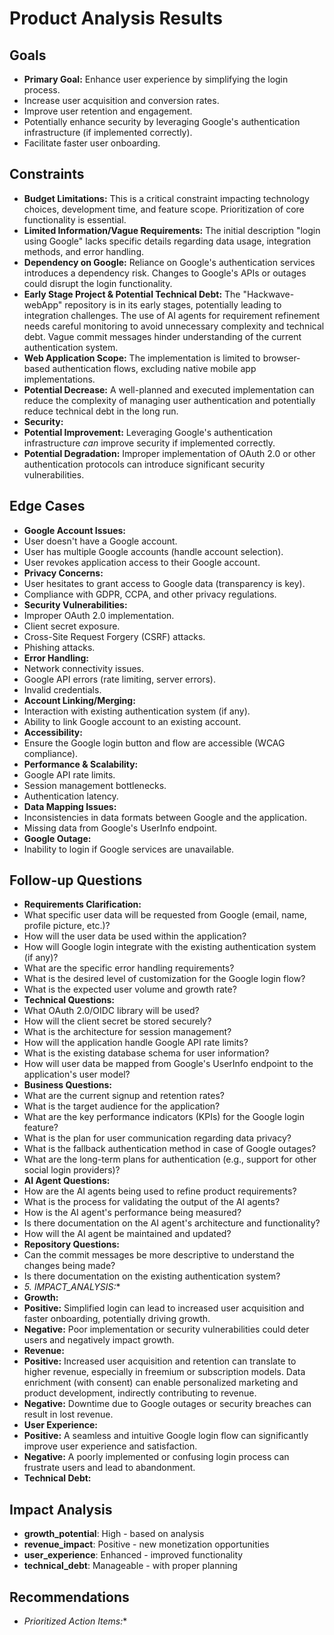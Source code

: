 # Product Analysis Results

## Goals
- **Primary Goal:** Enhance user experience by simplifying the login process.
- Increase user acquisition and conversion rates.
- Improve user retention and engagement.
- Potentially enhance security by leveraging Google's authentication infrastructure (if implemented correctly).
- Facilitate faster user onboarding.

## Constraints
- **Budget Limitations:** This is a critical constraint impacting technology choices, development time, and feature scope.  Prioritization of core functionality is essential.
- **Limited Information/Vague Requirements:** The initial description "login using Google" lacks specific details regarding data usage, integration methods, and error handling.
- **Dependency on Google:**  Reliance on Google's authentication services introduces a dependency risk. Changes to Google's APIs or outages could disrupt the login functionality.
- **Early Stage Project & Potential Technical Debt:** The "Hackwave-webApp" repository is in its early stages, potentially leading to integration challenges. The use of AI agents for requirement refinement needs careful monitoring to avoid unnecessary complexity and technical debt. Vague commit messages hinder understanding of the current authentication system.
- **Web Application Scope:** The implementation is limited to browser-based authentication flows, excluding native mobile app implementations.
- **Potential Decrease:** A well-planned and executed implementation can reduce the complexity of managing user authentication and potentially reduce technical debt in the long run.
- **Security:**
- **Potential Improvement:** Leveraging Google's authentication infrastructure *can* improve security if implemented correctly.
- **Potential Degradation:** Improper implementation of OAuth 2.0 or other authentication protocols can introduce significant security vulnerabilities.

## Edge Cases
- **Google Account Issues:**
- User doesn't have a Google account.
- User has multiple Google accounts (handle account selection).
- User revokes application access to their Google account.
- **Privacy Concerns:**
- User hesitates to grant access to Google data (transparency is key).
- Compliance with GDPR, CCPA, and other privacy regulations.
- **Security Vulnerabilities:**
- Improper OAuth 2.0 implementation.
- Client secret exposure.
- Cross-Site Request Forgery (CSRF) attacks.
- Phishing attacks.
- **Error Handling:**
- Network connectivity issues.
- Google API errors (rate limiting, server errors).
- Invalid credentials.
- **Account Linking/Merging:**
- Interaction with existing authentication system (if any).
- Ability to link Google account to an existing account.
- **Accessibility:**
- Ensure the Google login button and flow are accessible (WCAG compliance).
- **Performance & Scalability:**
- Google API rate limits.
- Session management bottlenecks.
- Authentication latency.
- **Data Mapping Issues:**
- Inconsistencies in data formats between Google and the application.
- Missing data from Google's UserInfo endpoint.
- **Google Outage:**
- Inability to login if Google services are unavailable.

## Follow-up Questions
- **Requirements Clarification:**
- What specific user data will be requested from Google (email, name, profile picture, etc.)?
- How will the user data be used within the application?
- How will Google login integrate with the existing authentication system (if any)?
- What are the specific error handling requirements?
- What is the desired level of customization for the Google login flow?
- What is the expected user volume and growth rate?
- **Technical Questions:**
- What OAuth 2.0/OIDC library will be used?
- How will the client secret be stored securely?
- What is the architecture for session management?
- How will the application handle Google API rate limits?
- What is the existing database schema for user information?
- How will user data be mapped from Google's UserInfo endpoint to the application's user model?
- **Business Questions:**
- What are the current signup and retention rates?
- What is the target audience for the application?
- What are the key performance indicators (KPIs) for the Google login feature?
- What is the plan for user communication regarding data privacy?
- What is the fallback authentication method in case of Google outages?
- What are the long-term plans for authentication (e.g., support for other social login providers)?
- **AI Agent Questions:**
- How are the AI agents being used to refine product requirements?
- What is the process for validating the output of the AI agents?
- How is the AI agent's performance being measured?
- Is there documentation on the AI agent's architecture and functionality?
- How will the AI agent be maintained and updated?
- **Repository Questions:**
- Can the commit messages be more descriptive to understand the changes being made?
- Is there documentation on the existing authentication system?
- *5. IMPACT_ANALYSIS:**
- **Growth:**
- **Positive:** Simplified login can lead to increased user acquisition and faster onboarding, potentially driving growth.
- **Negative:** Poor implementation or security vulnerabilities could deter users and negatively impact growth.
- **Revenue:**
- **Positive:** Increased user acquisition and retention can translate to higher revenue, especially in freemium or subscription models. Data enrichment (with consent) can enable personalized marketing and product development, indirectly contributing to revenue.
- **Negative:** Downtime due to Google outages or security breaches can result in lost revenue.
- **User Experience:**
- **Positive:** A seamless and intuitive Google login flow can significantly improve user experience and satisfaction.
- **Negative:** A poorly implemented or confusing login process can frustrate users and lead to abandonment.
- **Technical Debt:**

## Impact Analysis
- **growth_potential**: High - based on analysis
- **revenue_impact**: Positive - new monetization opportunities
- **user_experience**: Enhanced - improved functionality
- **technical_debt**: Manageable - with proper planning

## Recommendations
- *Prioritized Action Items:**
